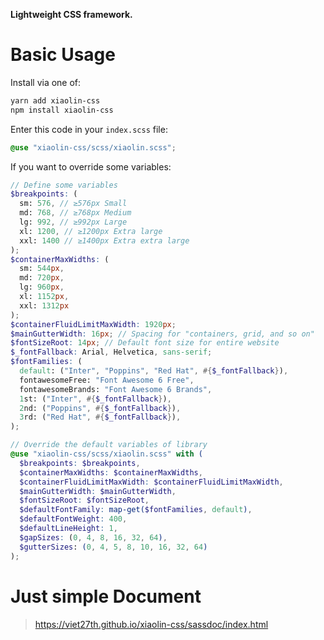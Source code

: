**Lightweight CSS framework.**

# Basic Usage
Install via one of:
```bash
yarn add xiaolin-css
npm install xiaolin-css
```

Enter this code in your `index.scss` file:
```scss
@use "xiaolin-css/scss/xiaolin.scss";
```

If you want to override some variables:
```scss
// Define some variables
$breakpoints: (
  sm: 576, // ≥576px Small
  md: 768, // ≥768px Medium
  lg: 992, // ≥992px Large
  xl: 1200, // ≥1200px Extra large
  xxl: 1400 // ≥1400px Extra extra large
);
$containerMaxWidths: (
  sm: 544px,
  md: 720px,
  lg: 960px,
  xl: 1152px,
  xxl: 1312px
);
$containerFluidLimitMaxWidth: 1920px;
$mainGutterWidth: 16px; // Spacing for "containers, grid, and so on"
$fontSizeRoot: 14px; // Default font size for entire website
$_fontFallback: Arial, Helvetica, sans-serif;
$fontFamilies: (
  default: ("Inter", "Poppins", "Red Hat", #{$_fontFallback}),
  fontawesomeFree: "Font Awesome 6 Free",
  fontawesomeBrands: "Font Awesome 6 Brands",
  1st: ("Inter", #{$_fontFallback}),
  2nd: ("Poppins", #{$_fontFallback}),
  3rd: ("Red Hat", #{$_fontFallback}),
);

// Override the default variables of library
@use "xiaolin-css/scss/xiaolin.scss" with (
  $breakpoints: $breakpoints,
  $containerMaxWidths: $containerMaxWidths,
  $containerFluidLimitMaxWidth: $containerFluidLimitMaxWidth,
  $mainGutterWidth: $mainGutterWidth,
  $fontSizeRoot: $fontSizeRoot,
  $defaultFontFamily: map-get($fontFamilies, default),
  $defaultFontWeight: 400,
  $defaultLineHeight: 1,
  $gapSizes: (0, 4, 8, 16, 32, 64),
  $gutterSizes: (0, 4, 5, 8, 10, 16, 32, 64)
);
```

# Just simple Document
> https://viet27th.github.io/xiaolin-css/sassdoc/index.html